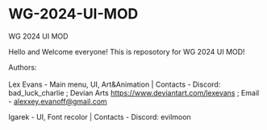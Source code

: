 # WG-2024-UI-MOD
WG 2024 UI MOD <br/>

Hello and Welcome everyone! This is reposotory for WG 2024 UI MOD! <br />

Authors: <br/>                           
Lex Evans - Main menu, UI, Art&Animation | Contacts -  Discord: bad_luck_charlie ; Devian Arts https://www.deviantart.com/lexevans ; Email - alexxey.evanoff@gmail.com <br/>

Igarek    - UI, Font recolor             | Contacts - Discord: evilmoon <br/>
